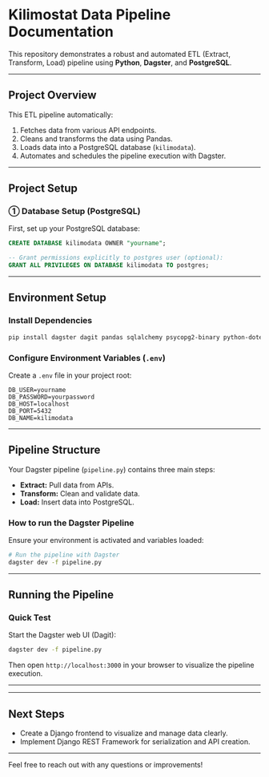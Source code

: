 # Kilimostat Data Pipeline Documentation

This repository demonstrates a robust and automated ETL (Extract, Transform, Load) pipeline using **Python**, **Dagster**, and **PostgreSQL**.

---

## Project Overview

This ETL pipeline automatically:

1. Fetches data from various API endpoints.
2. Cleans and transforms the data using Pandas.
3. Loads data into a PostgreSQL database (`kilimodata`).
4. Automates and schedules the pipeline execution with Dagster.

---

## Project Setup

### ① **Database Setup (PostgreSQL)**

First, set up your PostgreSQL database:

```sql
CREATE DATABASE kilimodata OWNER "yourname";

-- Grant permissions explicitly to postgres user (optional):
GRANT ALL PRIVILEGES ON DATABASE kilimodata TO postgres;
```

---

## Environment Setup

### Install Dependencies

```bash
pip install dagster dagit pandas sqlalchemy psycopg2-binary python-dotenv requests
```

### Configure Environment Variables (`.env`)

Create a `.env` file in your project root:

```env
DB_USER=yourname
DB_PASSWORD=yourpassword
DB_HOST=localhost
DB_PORT=5432
DB_NAME=kilimodata
```

---

## Pipeline Structure

Your Dagster pipeline (`pipeline.py`) contains three main steps:

- **Extract:** Pull data from APIs.
- **Transform:** Clean and validate data.
- **Load:** Insert data into PostgreSQL.

### How to run the Dagster Pipeline

Ensure your environment is activated and variables loaded:

```bash
# Run the pipeline with Dagster
dagster dev -f pipeline.py
```

---

## Running the Pipeline

### Quick Test

Start the Dagster web UI (Dagit):

```bash
dagster dev -f pipeline.py
```

Then open `http://localhost:3000` in your browser to visualize the pipeline execution.

---
---

## Next Steps

- Create a Django frontend to visualize and manage data clearly.
- Implement Django REST Framework for serialization and API creation.

---

Feel free to reach out with any questions or improvements!